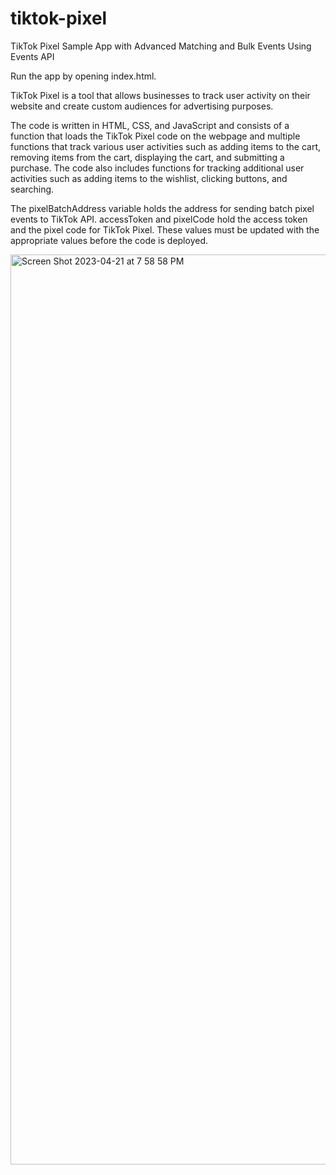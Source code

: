 # tiktok-pixel
TikTok Pixel Sample App with Advanced Matching and Bulk Events Using Events API

Run the app by opening index.html. 

TikTok Pixel is a tool that allows businesses to track user activity on their website and create custom audiences for advertising purposes.

The code is written in HTML, CSS, and JavaScript and consists of a function that loads the TikTok Pixel code on the webpage and multiple functions that track various user activities such as adding items to the cart, removing items from the cart, displaying the cart, and submitting a purchase. The code also includes functions for tracking additional user activities such as adding items to the wishlist, clicking buttons, and searching.

The pixelBatchAddress variable holds the address for sending batch pixel events to TikTok API. accessToken and pixelCode hold the access token and the pixel code for TikTok Pixel. These values must be updated with the appropriate values before the code is deployed.

<img width="1456" alt="Screen Shot 2023-04-21 at 7 58 58 PM" src="https://user-images.githubusercontent.com/14897659/233758364-b416245e-121e-4742-b9c1-9fc68e8d8d72.png">

